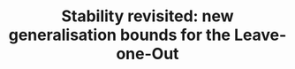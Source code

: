 ---
arxiv: 1608.06412
authors:
- firstname: Alain
  institute: "Universit\xE9 de Lille"
  lastname: Celisse
- firstname: Benjamin
  institute: Inria
  lastname: Guedj
layout: refuses
section: pre
title: 'Stability revisited: new generalisation bounds for the Leave-one-Out'
---
